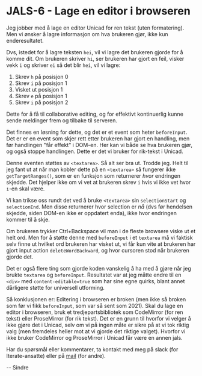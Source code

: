 # JALS-6 - Lage en editor i browseren

Jeg jobber med å lage en editor Unicad for ren tekst (uten formatering). Men vi ønsker å lagre informasjon
om hva brukeren gjør, ikke kun enderesultatet.

Dvs, istedet for å lagre teksten `hei`, vil vi lagre det brukeren gjorde for å komme dit. Om brukeren skriver `hi`, ser
brukeren har gjort en feil, visker vekk `i` og skriver `ei` så det blir `hei`, vil vi lagre:

1. Skrev `h` på posisjon 0
2. Skrev `i` på posisjon 1
3. Visket ut posisjon 1
4. Skrev `e` på posisjon 1
5. Skrev `i` på posisjon 2

Dette for å få til collaborative editing, og for effektivt kontinuerlig kunne sende meldinger frem og tilbake
til serveren.

Det finnes en løsning for dette, og det er et event som heter `beforeInput`. Det er er en event som skjer rett etter brukeren
har gjort en handling, men før handlingen "får effekt" i DOM-en. Her kan vi både se hva brukeren gjør, og også
stoppe handlingen. Dette er det vi bruker for rik-tekst i Unicad.

Denne eventen støttes av `<textarea>`. Så alt ser bra ut. Trodde jeg. Helt til jeg fant ut at når man kobler
dette på en `<textarea>` så fungerer ikke `getTargetRanges()`, som er en funksjon som returnerer _hvor_ endringen skjedde.
Det hjelper ikke om vi vet at brukeren skrev `i` hvis vi ikke vet hvor `i`-en skal være.

Vi kan trikse oss rundt det ved å bruke `<textarea>` sin `selectionStart` og `selectionEnd`. Men disse returnerer hvor selection
er _nå_ (dvs før hendelsen skjedde, siden DOM-en ikke er oppdatert enda), ikke hvor endringen kommer til å skje. 

Om brukeren trykker Ctrl+Backspace vil man i de fleste
browsere viske ut et helt ord. Men for å støtte denne med `beforeInput` i et `textarea` må vi faktisk selv finne ut
hvilket ord brukeren har visket ut, vi får kun vite at brukeren har gjort input action `deleteWordBackward`, og hvor cursoren
stod når brukeren gjorde det.

Det er også flere ting som gjorde koden vanskelig å ha med å gjøre når jeg brukte `textarea` og `beforeInput`. Resultatet var
at jeg måtte endre til en `<div>` med `content-editable=true` som har sine egne quirks, blant annet dårligere støtte for universell
utforming.

Så konklusjonen er: Editering i browseren er broken (men ikke så broken som før vi fikk `beforeInput`, som var så sent som 2021).
Skal du lage en editor i browseren, bruk et tredjepartsbibliotek som CodeMirror (for ren tekst) eller ProseMirror (for rik tekst).
Det er en grunn til hvorfor vi velger å ikke gjøre det i Unicad, selv om vi på ingen måte er sikre på at vi tok riktig valg (men
fremdeles heller mot at vi gjorde det riktige valget). Hvorfor vi ikke bruker CodeMirror og ProseMirror i Unicad får være en annen jals.

Har du spørsmål eller kommentarer, ta kontakt med meg på slack (for Iterate-ansatte) eller på [mail](sindre@iterate.no) (for andre).

-- Sindre

<!-- 1. Hva gjør du akkurat nå? -->

<!-- 2. Finner du kvalitet i det? -->

<!-- 3. Hvorfor / hvorfor ikke? -->

